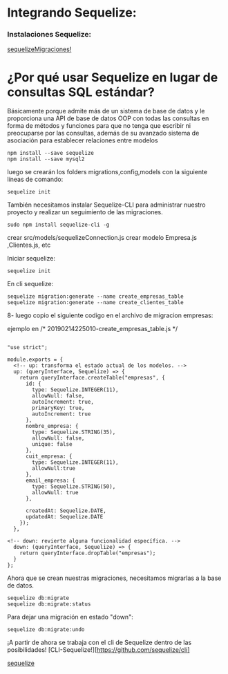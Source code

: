 # Integrando Sequelize:

### Instalaciones Sequelize:

[sequelizeMigraciones!](https://rosolutions.com.mx/blog/index.php/2018/08/06/como-usar-un-orm-en-node-js/)


#  ¿Por qué usar Sequelize en lugar de consultas SQL estándar?

Básicamente porque admite más de un sistema de base de datos y le proporciona una API de base de datos OOP con todas las consultas en forma de métodos y funciones para que no tenga que escribir ni preocuparse por las consultas, además de su avanzado sistema de asociación para establecer relaciones entre modelos

~~~
npm install --save sequelize
npm install --save mysql2
~~~
luego se crearán los folders migrations,config,models con la siguiente líneas de comando:
~~~
sequelize init
~~~

También necesitamos instalar Sequelize-CLI para administrar nuestro proyecto y realizar un seguimiento de las migraciones.
~~~
sudo npm install sequelize-cli -g 
~~~

crear src/models/sequelizeConnection.js 
crear modelo Empresa.js ,Clientes.js, etc

Iniciar sequelize:
~~~
sequelize init 
~~~

En cli sequelize:
~~~
sequelize migration:generate --name create_empresas_table
sequelize migration:generate --name create_clientes_table
~~~

8- luego copio el siguiente codigo en el archivo de migracion empresas:

ejemplo en /* 20190214225010-create_empresas_table.js */


~~~

"use strict";

module.exports = {
  <!-- up: transforma el estado actual de los modelos. -->
  up: (queryInterface, Sequelize) => {
    return queryInterface.createTable("empresas", {
      id: {
        type: Sequelize.INTEGER(11),
        allowNull: false,
        autoIncrement: true,
        primaryKey: true,
        autoIncrement: true
      },
      nombre_empresa: {
        type: Sequelize.STRING(35),
        allowNull: false,
        unique: false
      },
      cuit_empresa: {
        type: Sequelize.INTEGER(11),
        allowNull:true
      },
      email_empresa: {
        type: Sequelize.STRING(50),
        allowNull: true
      },
      
      createdAt: Sequelize.DATE,
      updatedAt: Sequelize.DATE
    });
  },

<!-- down: revierte alguna funcionalidad específica. -->
  down: (queryInterface, Sequelize) => {
    return queryInterface.dropTable("empresas");
  }
};
~~~

Ahora que se crean nuestras migraciones, necesitamos migrarlas a la base de datos.
~~~
sequelize db:migrate
sequelize db:migrate:status
~~~
Para dejar una migración en estado "down":
~~~
sequelize db:migrate:undo    
~~~

¡A partir de ahora se trabaja con el cli de Sequelize dentro de las posibilidades!
[CLI-Sequelize!][https://github.com/sequelize/cli]

[sequelize](https://ipenywis.com/tutorials/Learn-Sequelize-ORM-on-Node.js-with-MySQL-From-Scratch-in-One-Video)
